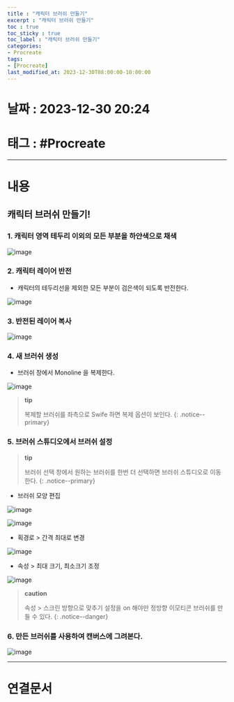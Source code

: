 ```yaml
---
title : "캐릭터 브러쉬 만들기"
excerpt : "캐릭터 브러쉬 만들기"
toc : true
toc_sticky : true
toc_label : "캐릭터 브러쉬 만들기"
categories:
- Procreate
tags:
- [Procreate]
last_modified_at: 2023-12-30T08:00:00-10:00:00
---
```


# 날짜 : 2023-12-30 20:24

# 태그 : #Procreate
---

# 내용

## 캐릭터 브러쉬 만들기!

### 1. 캐릭터 영역 테두리 이외의 모든 부분을 하얀색으로 채색
  
![image](../../assets/images/FilloutOutSideOfCharactor.jpg)

### 2. 캐릭터 레이어 반전
- 캐릭터의 테두리선을 제외한 모든 부분이 검은색이 되도록 반전한다.
  
![image](../../assets/images/ReverseCharactorLayer.png)

### 3. 반전된 레이어 복사
  
![image](../../assets/images/CharacterLayerCopy.png)

### 4. 새 브러쉬 생성
- 브러쉬 창에서 Monoline 을 복제한다.
  
![image](../../assets/images/CopyMonolineBrush.png)

> **tip**
>
> 복제할 브러쉬를 좌측으로 Swife 하면 복제 옵션이 보인다.
{: .notice--primary}

### 5. 브러쉬 스튜디오에서 브러쉬 설정

> **tip**
>
> 브러쉬 선택 창에서 원하는 브러쉬를 한번 더 선택하면 브러쉬 스튜디오로 이동한다.
{: .notice--primary}

- 브러쉬 모양 편집
  
![image](../../assets/images/BrushStudioEditShape_1.png)
  
![image](../../assets/images/BrushStudioEditShape_2.png)

- 획경로 > 간격 최대로 변경
  
![image](../../assets/images/BrushStudioChangeInterval.jpg)

- 속성 > 최대 크기, 최소크기 조정
  
![image](../../assets/images/BrushStudioEditProperties.jpg)

> **caution**
>
> 속성 > 스크린 방향으로 맞추기 설정을 on 해야만 정방향 이모티콘 브러쉬를 만들 수 있다.
{: .notice--danger}

### 6. 만든 브러쉬를 사용하여 캔버스에 그려본다.
  
![image](../../assets/images/DrawCharacterBrush.jpg)

---

# 연결문서
